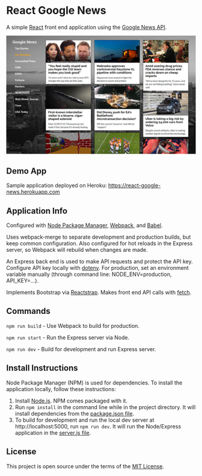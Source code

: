 # React Google News
A simple [React](https://reactjs.org/) front end application using the [Google News API](https://newsapi.org/).

![screenshot](readme_react_google_news.jpg)

## Demo App
Sample application deployed on Heroku: https://react-google-news.herokuapp.com

## Application Info
Configured with [Node Package Manager](https://www.npmjs.com/), [Webpack](https://webpack.js.org/), and [Babel](https://babeljs.io/).

Uses webpack-merge to separate development and production builds, but keep common configuration. Also configured for hot reloads in the Express server, so Webpack will rebuild when changes are made.

An Express back end is used to make API requests and protect the API key. Configure API key locally with [dotenv](https://www.npmjs.com/package/dotenv). For production, set an environment variable manually (through command line: NODE_ENV=production, API_KEY=...).

Implements Bootstrap via [Reactstrap](https://reactstrap.github.io/).
Makes front end API calls with [fetch](https://github.com/github/fetch).

## Commands

`npm run build` - Use Webpack to build for production.

`npm run start` - Run the Express server via Node.

`npm run dev` - Build for development and run Express server.

## Install Instructions
Node Package Manager (NPM) is used for dependencies. To install the application locally, follow these instructions:

1. Install [Node.js](https://nodejs.org/). NPM comes packaged with it.
2. Run `npm install` in the command line while in the project directory. It will install dependencies from the [package.json file](../master/package.json).
3. To build for development and run the local dev server at http://localhost:5000, run `npm run dev`. It will run the Node/Express application in the [server.js file](../master/server.js).

## License
This project is open source under the terms of the [MIT License](http://opensource.org/licenses/MIT).
